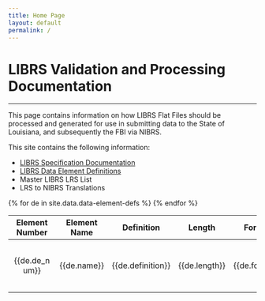```yaml
---
title: Home Page
layout: default
permalink: /
---
```


# LIBRS Validation and Processing Documentation
____

This page contains information on how LIBRS Flat Files should be processed and generated for use in submitting data to the State of Louisiana, and subsequently the FBI via NIBRS. 

This site contains the following information:
- <a href="./librs-spec">LIBRS Specification Documentation</a>
- <a href="./data-elements">LIBRS Data Element Definitions</a>
- Master LIBRS LRS List
- LRS to NIBRS Translations
  

<table>
<thead>
	<tr>
		<th style="max-width:80px;text-align: center;">Element Number</th>
		<th style="max-width:200px;">Element Name</th>
		<th style="max-width:300px;">Definition</th>
		<th style="text-align: center;">Length</th>
		<th style="text-align: center;">Format</th>
		<th>Values</th>
		<th style="max-width:300px;">Comments</th>
	</tr>
    </thead>
    <tbody>
{% for de in site.data.data-element-defs %}
	<tr>
		<td style="max-width:80px;text-align: center;">{{de.de_num}}</td>
		<td style="max-width:200px;">{{de.name}}</td>
		<td style="max-width:300px;">{{de.definition}}</td>
		<td style="text-align: center;">{{de.length}}</td>
		<td style="text-align: center;">{{de.format}}</td>
        <td>
        {% for values in de.values %}
		    {{values.code}}...{{values.desc}}<br>
        {% endfor %}</td>
        <td style="max-width:300px;">{{de.comment}}</td>
    </tr>
{% endfor %}
</tbody>
</table>